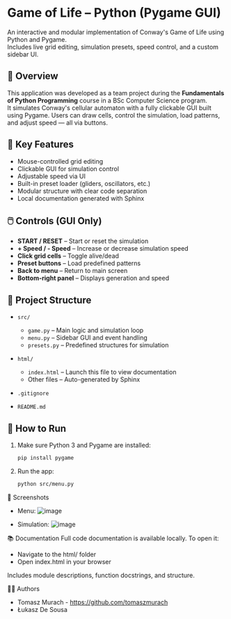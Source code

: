 # Game of Life – Python (Pygame GUI)

An interactive and modular implementation of Conway's Game of Life using Python and Pygame.  
Includes live grid editing, simulation presets, speed control, and a custom sidebar UI.

## 🎯 Overview

This application was developed as a team project during the **Fundamentals of Python Programming** course in a BSc Computer Science program.  
It simulates Conway's cellular automaton with a fully clickable GUI built using Pygame. Users can draw cells, control the simulation, load patterns, and adjust speed — all via buttons.

## 🧠 Key Features

- Mouse-controlled grid editing  
- Clickable GUI for simulation control  
- Adjustable speed via UI  
- Built-in preset loader (gliders, oscillators, etc.)  
- Modular structure with clear code separation  
- Local documentation generated with Sphinx

## 🖱️ Controls (GUI Only)

- **START / RESET** – Start or reset the simulation  
- **+ Speed / - Speed** – Increase or decrease simulation speed  
- **Click grid cells** – Toggle alive/dead  
- **Preset buttons** – Load predefined patterns  
- **Back to menu** – Return to main screen  
- **Bottom-right panel** – Displays generation and speed

## 📁 Project Structure

- `src/`
  - `game.py` – Main logic and simulation loop  
  - `menu.py` – Sidebar GUI and event handling  
  - `presets.py` – Predefined structures for simulation

- `html/`
  - `index.html` – Launch this file to view documentation  
  - Other files – Auto-generated by Sphinx

- `.gitignore`  
- `README.md`

## 🚀 How to Run

1. Make sure Python 3 and Pygame are installed:
   ```bash
   pip install pygame
2. Run the app:
    ```bash
   python src/menu.py


📸 Screenshots
- Menu:
![image](https://github.com/user-attachments/assets/7edd684a-baa8-484b-a2d5-f27bddfb77b1)

- Simulation:
![image](https://github.com/user-attachments/assets/d3a080e9-feff-4994-b5c1-6ca0fac9dbdf)

📚 Documentation
Full code documentation is available locally.
To open it:

- Navigate to the html/ folder
- Open index.html in your browser


Includes module descriptions, function docstrings, and structure.

👨‍💻 Authors
- Tomasz Murach - https://github.com/tomaszmurach
- Łukasz De Sousa

